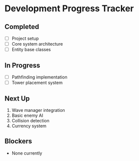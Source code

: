 # Development Progress Tracker

## Completed
- [ ] Project setup
- [ ] Core system architecture
- [ ] Entity base classes

## In Progress
- [ ] Pathfinding implementation
- [ ] Tower placement system

## Next Up
1. Wave manager integration
2. Basic enemy AI
3. Collision detection
4. Currency system

## Blockers
- None currently
